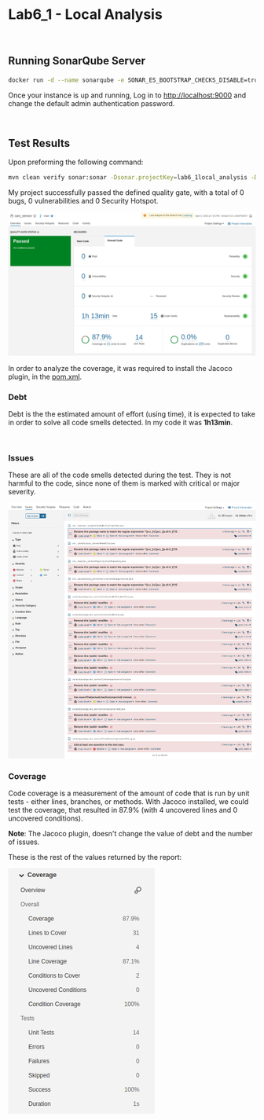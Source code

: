 # **Lab6_1 - Local Analysis**

</br>

## Running SonarQube Server

```bash
docker run -d --name sonarqube -e SONAR_ES_BOOTSTRAP_CHECKS_DISABLE=true -p 9000:9000 sonarqube:latest
```

Once your instance is up and running, Log in to [http://localhost:9000](http://localhost:9000/) and change the default admin authentication password.

</br>

## Test Results

Upon preforming the following command:

```bash
mvn clean verify sonar:sonar -Dsonar.projectKey=lab6_1local_analysis -Dsonar.host.url=http://localhost:9000 -Dsonar.login=sqp_faaa68ce5b43ec5f1e8b613bb52f4bc4f66b8498
```

My project successfully passed the defined quality gate, with a total of 0 bugs, 0 vulnerabilities and 0 Security Hotspot.

![dashboard](./screenshots/dashboard.png)

In order to analyze the coverage, it was required to install the Jacoco plugin, in the [pom.xml](./pom.xml).

### **Debt**

Debt is the the estimated amount of effort (using time), it is expected to take in order to solve all code smells detected. In my code it was **1h13min**.

</br>

### **Issues**

These are all of the code smells detected during the test. They is not harmful to the code, since none of them is marked with critical or major severity.

![issues](./screenshots/issues.png)

### **Coverage**

Code coverage is a measurement of the amount of code that is run by unit tests - either lines, branches, or methods. With Jacoco installed, we could test the coverage, that resulted in 87.9% (with 4 uncovered lines and 0 uncovered conditions).

**Note**: The Jacoco plugin, doesn't change the value of debt and the number of issues.

These is the rest of the values returned by the report:

![issues](./screenshots/coverage.png)
